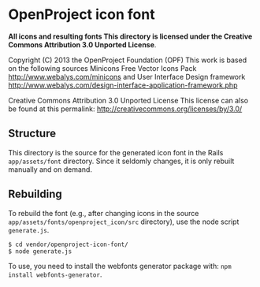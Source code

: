 # OpenProject icon font

**All icons and resulting fonts This directory is licensed under the Creative Commons Attribution 3.0 Unported License**.

Copyright (C) 2013 the OpenProject Foundation (OPF)
This work is based on the following sources
Minicons Free Vector Icons Pack http://www.webalys.com/minicons and
User Interface Design framework http://www.webalys.com/design-interface-application-framework.php

Creative Commons Attribution 3.0 Unported License
This license can also be found at this permalink: http://creativecommons.org/licenses/by/3.0/

## Structure

This directory is the source for the generated icon font in the Rails `app/assets/font` directory.
Since it seldomly changes, it is only rebuilt manually and on demand.

## Rebuilding

To rebuild the font (e.g., after changing icons in the source `app/assets/fonts/openproject_icon/src` directory), use the node script `generate.js`.

```
$ cd vendor/openproject-icon-font/
$ node generate.js
```

To use, you need to install the webfonts generator package with: `npm install webfonts-generator`.
